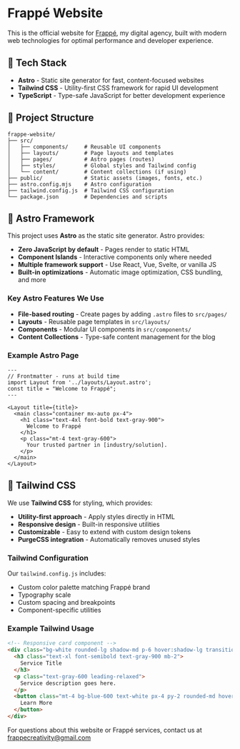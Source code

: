 # Frappé Website

This is the official website for [Frappé](https://creativefrappe.com/card), my digital agency, built with modern web technologies for optimal performance and developer experience.

## 🚀 Tech Stack

- **Astro** - Static site generator for fast, content-focused websites
- **Tailwind CSS** - Utility-first CSS framework for rapid UI development
- **TypeScript** - Type-safe JavaScript for better development experience

## 📁 Project Structure

```
frappe-website/
├── src/
│   ├── components/     # Reusable UI components
│   ├── layouts/        # Page layouts and templates
│   ├── pages/          # Astro pages (routes)
│   ├── styles/         # Global styles and Tailwind config
│   └── content/        # Content collections (if using)
├── public/             # Static assets (images, fonts, etc.)
├── astro.config.mjs    # Astro configuration
├── tailwind.config.js  # Tailwind CSS configuration
└── package.json        # Dependencies and scripts
```

## 🎨 Astro Framework

This project uses **Astro** as the static site generator. Astro provides:

- **Zero JavaScript by default** - Pages render to static HTML
- **Component Islands** - Interactive components only where needed
- **Multiple framework support** - Use React, Vue, Svelte, or vanilla JS
- **Built-in optimizations** - Automatic image optimization, CSS bundling, and more

### Key Astro Features We Use

- **File-based routing** - Create pages by adding `.astro` files to `src/pages/`
- **Layouts** - Reusable page templates in `src/layouts/`
- **Components** - Modular UI components in `src/components/`
- **Content Collections** - Type-safe content management for the blog

### Example Astro Page

```astro
---
// Frontmatter - runs at build time
import Layout from '../layouts/Layout.astro';
const title = "Welcome to Frappé";
---

<Layout title={title}>
  <main class="container mx-auto px-4">
    <h1 class="text-4xl font-bold text-gray-900">
      Welcome to Frappé
    </h1>
    <p class="mt-4 text-gray-600">
      Your trusted partner in [industry/solution].
    </p>
  </main>
</Layout>
```

## 🎨 Tailwind CSS

We use **Tailwind CSS** for styling, which provides:

- **Utility-first approach** - Apply styles directly in HTML
- **Responsive design** - Built-in responsive utilities
- **Customizable** - Easy to extend with custom design tokens
- **PurgeCSS integration** - Automatically removes unused styles

### Tailwind Configuration

Our `tailwind.config.js` includes:
- Custom color palette matching Frappé brand
- Typography scale
- Custom spacing and breakpoints
- Component-specific utilities

### Example Tailwind Usage

```html
<!-- Responsive card component -->
<div class="bg-white rounded-lg shadow-md p-6 hover:shadow-lg transition-shadow">
  <h3 class="text-xl font-semibold text-gray-900 mb-2">
    Service Title
  </h3>
  <p class="text-gray-600 leading-relaxed">
    Service description goes here.
  </p>
  <button class="mt-4 bg-blue-600 text-white px-4 py-2 rounded-md hover:bg-blue-700 transition-colors">
    Learn More
  </button>
</div>
```

For questions about this website or Frappé services, contact us at [frappecreativity@gmail.com](mailto:frappecreativity@gmail.com)

